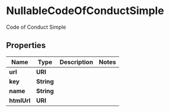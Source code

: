 

# NullableCodeOfConductSimple

Code of Conduct Simple

## Properties

| Name | Type | Description | Notes |
|------------ | ------------- | ------------- | -------------|
|**url** | **URI** |  |  |
|**key** | **String** |  |  |
|**name** | **String** |  |  |
|**htmlUrl** | **URI** |  |  |



